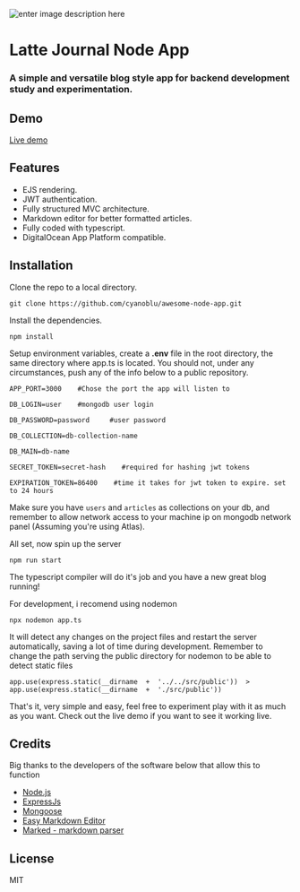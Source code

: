 ![enter image description here](https://sea-lion-app-32qt6.ondigitalocean.app/media/logo.png)

# Latte Journal Node App

### A simple and versatile blog style app for backend development study and experimentation.

## Demo

[Live demo](https://sea-lion-app-32qt6.ondigitalocean.app/)

## Features

- EJS rendering.
- JWT authentication.
- Fully structured MVC architecture.
- Markdown editor for better formatted articles.
- Fully coded with typescript.
- DigitalOcean App Platform compatible.

## Installation

Clone the repo to a local directory.

    git clone https://github.com/cyanoblu/awesome-node-app.git

Install the dependencies.

    npm install

Setup environment variables, create a **.env** file in the root directory, the same directory where app.ts is located.
You should not, under any circumstances, push any of the info below to a public repository.

    APP_PORT=3000    #Chose the port the app will listen to

    DB_LOGIN=user    #mongodb user login

    DB_PASSWORD=password     #user password

    DB_COLLECTION=db-collection-name

    DB_MAIN=db-name

    SECRET_TOKEN=secret-hash    #required for hashing jwt tokens

    EXPIRATION_TOKEN=86400    #time it takes for jwt token to expire. set to 24 hours

Make sure you have `users` and `articles` as collections on your db, and remember to allow network access to your machine ip on mongodb network panel (Assuming you're using Atlas).

All set, now spin up the server

    npm run start

The typescript compiler will do it's job and you have a new great blog running!

For development, i recomend using nodemon

    npx nodemon app.ts

It will detect any changes on the project files and restart the server automatically, saving a lot of time during development.
Remember to change the path serving the public directory for nodemon to be able to detect static files

    app.use(express.static(__dirname  +  '../../src/public'))  >  app.use(express.static(__dirname  +  './src/public'))

That's it, very simple and easy, feel free to experiment play with it as much as you want. Check out the live demo if you want to see it working live.

## Credits

Big thanks to the developers of the software below that allow this to function

- [Node.js](https://nodejs.org/)
- [ExpressJs](https://expressjs.com/)
- [Mongoose](https://mongoosejs.com/)
- [Easy Markdown Editor](https://github.com/Ionaru/easy-markdown-editor)
- [Marked - markdown parser](https://github.com/markedjs/marked)

## License

MIT
